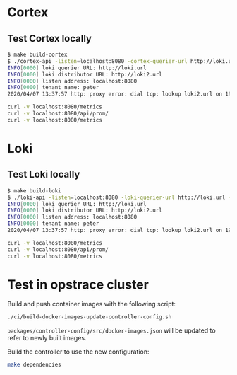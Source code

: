 
# Cortex

## Test Cortex locally

```bash
$ make build-cortex
$ ./cortex-api -listen=localhost:8080 -cortex-querier-url http://loki.url -cortex-distributor-url http://loki2.url -tenantname peter
INFO[0000] loki querier URL: http://loki.url
INFO[0000] loki distributor URL: http://loki2.url
INFO[0000] listen address: localhost:8080
INFO[0000] tenant name: peter
2020/04/07 13:37:57 http: proxy error: dial tcp: lookup loki2.url on 192.168.0.1:53: no such host

```

```bash
curl -v localhost:8080/metrics
curl -v localhost:8080/api/prom/
curl -v localhost:8080/metrics
```

# Loki

## Test Loki locally

```bash
$ make build-loki
$ ./loki-api -listen=localhost:8080 -loki-querier-url http://loki.url -loki-distributor-url http://loki2.url -tenantname peter
INFO[0000] loki querier URL: http://loki.url
INFO[0000] loki distributor URL: http://loki2.url
INFO[0000] listen address: localhost:8080
INFO[0000] tenant name: peter
2020/04/07 13:37:57 http: proxy error: dial tcp: lookup loki2.url on 192.168.0.1:53: no such host

```

```bash
curl -v localhost:8080/metrics
curl -v localhost:8080/api/prom/
curl -v localhost:8080/metrics
```

# Test in opstrace cluster

Build and push container images with the following script:

```bash
./ci/build-docker-images-update-controller-config.sh
```

`packages/controller-config/src/docker-images.json` will be updated to refer to newly built images.


Build the controller to use the new configuration:

```bash
make dependencies
```

